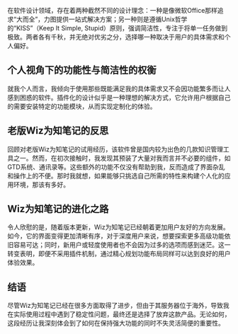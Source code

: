 在软件设计领域，存在着两种截然不同的设计理念：一种是像微软Office那样追求“大而全”，力图提供一站式解决方案；另一种则是遵循Unix哲学的“KISS”（Keep It Simple, Stupid）原则，强调简洁性，专注于将单一任务做到极致。两者各有千秋，并无绝对优劣之分，选择哪一种取决于用户的具体需求和个人偏好。

## 个人视角下的功能性与简洁性的权衡
就我个人而言，我倾向于使用那些既能满足我的具体需求又不会因功能繁多而让人感到困惑的软件。插件化的设计似乎是一种理想的解决方式，它允许用户根据自己的需要安装特定的功能模块，从而实现定制化的体验。

## 老版Wiz为知笔记的反思
回顾对老版Wiz为知笔记的试用经历，该软件曾是国内较为出色的几款知识管理工具之一。然而，在初次接触时，我发现其预装了大量对我而言并不必要的组件，如GTD系统、通讯录等。这些额外的功能不仅没有帮助到我，反而造成了界面杂乱和操作上的不便。那时我就想，如果能够只挑选自己所需的特性来构建个人化的应用环境，那该有多好。

## Wiz为知笔记的进化之路
令人欣慰的是，随着版本更新，Wiz为知笔记已经朝着更加用户友好的方向发展。如今，它的界面变得更加清晰有序，对于深度用户来说，想要探索更多高级功能依旧容易可达；同时，新用户或轻度使用者也不会因为过多的选项而感到迷茫。这一转变表明，即便不采用插件机制，通过精心规划功能布局同样可以达到良好的用户体验效果。

## 结语
尽管Wiz为知笔记已经在很多方面取得了进步，但由于其服务器位于海外，导致我在实际使用过程中遇到了稳定性问题，最终还是选择了放弃这款产品。无论如何，这段经历让我深刻体会到了如何在保持强大功能的同时不失灵活简便的重要性。